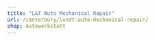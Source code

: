 ```yaml
---
title: "L&T Auto Mechanical Repair"
url: /canterbury/lundt-auto-mechanical-repair/
shop: Autowerkstatt
---
```

